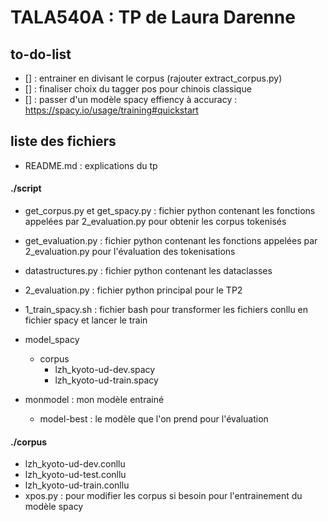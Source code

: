 # TALA540A : TP de Laura Darenne

## to-do-list
- [] : entrainer en divisant le corpus (rajouter extract_corpus.py)
- [] : finaliser choix du tagger pos pour chinois classique
- [] : passer d'un modèle spacy effiency à accuracy : https://spacy.io/usage/training#quickstart

## liste des fichiers
- README.md : explications du tp

#### ./script
- get_corpus.py et get_spacy.py : fichier python contenant les fonctions appelées par 2_evaluation.py pour obtenir les corpus tokenisés
- get_evaluation.py : fichier python contenant les fonctions appelées par 2_evaluation.py pour l'évaluation des tokenisations
- datastructures.py : fichier python contenant les dataclasses 
- 2_evaluation.py : fichier python principal pour le TP2

- 1_train_spacy.sh : fichier bash pour transformer les fichiers conllu en fichier spacy et lancer le train
- model_spacy
  - corpus
  	- lzh_kyoto-ud-dev.spacy
    - lzh_kyoto-ud-train.spacy
- monmodel : mon modèle entrainé
	- model-best : le modèle que l'on prend pour l'évaluation

#### ./corpus
- lzh_kyoto-ud-dev.conllu
- lzh_kyoto-ud-test.conllu
- lzh_kyoto-ud-train.conllu
- xpos.py : pour modifier les corpus si besoin pour l'entrainement du modèle spacy